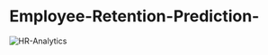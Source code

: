 # Employee-Retention-Prediction-
![HR-Analytics](https://user-images.githubusercontent.com/67638177/142484679-4bc65b4d-284c-481b-9205-69b9b22cc5c5.jpeg)
